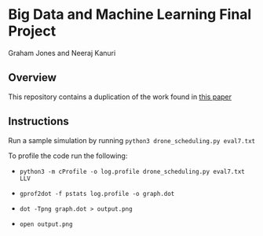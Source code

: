 Big Data and Machine Learning Final Project
===========================================

Graham Jones and Neeraj Kanuri

## Overview

This repository contains a duplication of the work found in [this paper](https://dl.acm.org/doi/10.1145/3306309.3306339)
## Instructions

Run a sample simulation by running `python3 drone_scheduling.py eval7.txt`

To profile the code run the following:

- `python3 -m cProfile -o log.profile drone_scheduling.py eval7.txt LLV`

- `gprof2dot -f pstats log.profile -o graph.dot`

- `dot -Tpng graph.dot > output.png`

- `open output.png`
